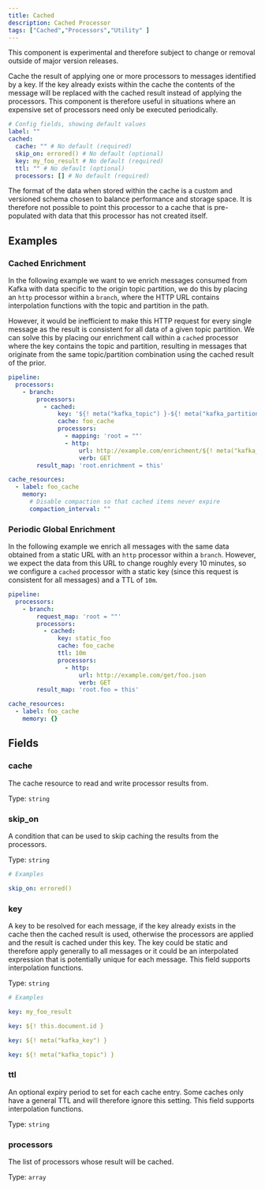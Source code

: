 ```yaml
---
title: Cached
description: Cached Processor
tags: ["Cached","Processors","Utility" ]
---
```


This component is experimental and therefore subject to change or removal outside of major version releases.

Cache the result of applying one or more processors to messages identified by a key. If the key already exists within the cache the contents of the message will be replaced with the cached result instead of applying the processors. This component is therefore useful in situations where an expensive set of processors need only be executed periodically.

```yml
# Config fields, showing default values
label: ""
cached:
  cache: "" # No default (required)
  skip_on: errored() # No default (optional)
  key: my_foo_result # No default (required)
  ttl: "" # No default (optional)
  processors: [] # No default (required)
```

The format of the data when stored within the cache is a custom and versioned schema chosen to balance performance and storage space. It is therefore not possible to point this processor to a cache that is pre-populated with data that this processor has not created itself.

## Examples

### Cached Enrichment
In the following example we want to we enrich messages consumed from Kafka with data specific to the origin topic partition, we do this by placing an `http` processor within a `branch`, where the HTTP URL contains interpolation functions with the topic and partition in the path.

However, it would be inefficient to make this HTTP request for every single message as the result is consistent for all data of a given topic partition. We can solve this by placing our enrichment call within a `cached` processor where the key contains the topic and partition, resulting in messages that originate from the same topic/partition combination using the cached result of the prior.

```yaml
pipeline:
  processors:
    - branch:
        processors:
          - cached:
              key: '${! meta("kafka_topic") }-${! meta("kafka_partition") }'
              cache: foo_cache
              processors:
                - mapping: 'root = ""'
                - http:
                    url: http://example.com/enrichment/${! meta("kafka_topic") }/${! meta("kafka_partition") }
                    verb: GET
        result_map: 'root.enrichment = this'

cache_resources:
  - label: foo_cache
    memory:
      # Disable compaction so that cached items never expire
      compaction_interval: ""
```

### Periodic Global Enrichment

In the following example we enrich all messages with the same data obtained from a static URL with an `http` processor within a `branch`. However, we expect the data from this URL to change roughly every 10 minutes, so we configure a `cached` processor with a static key (since this request is consistent for all messages) and a TTL of `10m`.

```yaml
pipeline:
  processors:
    - branch:
        request_map: 'root = ""'
        processors:
          - cached:
              key: static_foo
              cache: foo_cache
              ttl: 10m
              processors:
                - http:
                    url: http://example.com/get/foo.json
                    verb: GET
        result_map: 'root.foo = this'

cache_resources:
  - label: foo_cache
    memory: {}
```

## Fields

### cache

The cache resource to read and write processor results from.


Type: `string`

### skip_on

A condition that can be used to skip caching the results from the processors.


Type: `string`

```yml
# Examples

skip_on: errored()
```

### key

A key to be resolved for each message, if the key already exists in the cache then the cached result is used, otherwise the processors are applied and the result is cached under this key. The key could be static and therefore apply generally to all messages or it could be an interpolated expression that is potentially unique for each message.
This field supports interpolation functions.


Type: `string`

```yml
# Examples

key: my_foo_result

key: ${! this.document.id }

key: ${! meta("kafka_key") }

key: ${! meta("kafka_topic") }
```

### ttl

An optional expiry period to set for each cache entry. Some caches only have a general TTL and will therefore ignore this setting.
This field supports interpolation functions.


Type: `string`

### processors

The list of processors whose result will be cached.


Type: `array`  

